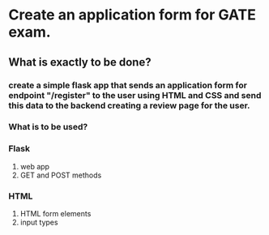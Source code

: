 # Create an application form for GATE exam.

## What is exactly to be done?

### create a simple flask app that sends an application form for endpoint "/register" to the user using HTML and CSS and send this data to the backend creating a review page for the user.

### What is to be used?
### Flask
1. web app
2. GET and POST methods
   
### HTML
1. HTML form elements
2. input types



